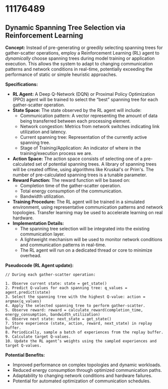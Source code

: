 # 11176489

## Dynamic Spanning Tree Selection via Reinforcement Learning

**Concept:** Instead of pre-generating or greedily selecting spanning trees for gather-scatter operations, employ a Reinforcement Learning (RL) agent to *dynamically* choose spanning trees during model training or application execution. This allows the system to adapt to changing communication patterns and network conditions in real-time, potentially exceeding the performance of static or simple heuristic approaches.

**Specifications:**

*   **RL Agent:** A Deep Q-Network (DQN) or Proximal Policy Optimization (PPO) agent will be trained to select the “best” spanning tree for each gather-scatter operation.
*   **State Space:** The state observed by the RL agent will include:
    *   Communication pattern: A vector representing the amount of data being transferred between each processing element.
    *   Network congestion: Metrics from network switches indicating link utilization and latency.
    *   Current spanning tree: Representation of the currently active spanning tree.
    *   Stage of Training/Application: An indicator of where in the training/execution process we are.
*   **Action Space:** The action space consists of selecting one of a pre-calculated set of potential spanning trees.  A library of spanning trees will be created offline, using algorithms like Kruskal's or Prim's.  The number of pre-calculated spanning trees is a tunable parameter.
*   **Reward Function:** The reward function will be based on:
    *   Completion time of the gather-scatter operation.
    *   Total energy consumption of the communication.
    *   Bandwidth utilization.
*   **Training Procedure:** The RL agent will be trained in a simulated environment, using representative communication patterns and network topologies. Transfer learning may be used to accelerate learning on real hardware.
*   **Implementation Details:**
    *   The spanning tree selection will be integrated into the existing communication layer.
    *   A lightweight mechanism will be used to monitor network conditions and communication patterns in real-time.
    *   The RL agent will run on a dedicated thread or core to minimize overhead.

**Pseudocode (RL Agent update):**

```
// During each gather-scatter operation:

1. Observe current state: state = get_state()
2. Predict Q-values for each spanning tree: q_values = agent.predict(state)
3. Select the spanning tree with the highest Q-value: action = argmax(q_values)
4. Apply the selected spanning tree to perform gather-scatter.
5. Observe reward: reward = calculate_reward(completion_time, energy_consumption, bandwidth_utilization)
6. Observe next state: next_state = get_state()
7. Store experience (state, action, reward, next_state) in replay buffer.
8. Periodically, sample a batch of experiences from the replay buffer.
9. Calculate target Q-values.
10. Update the RL agent’s weights using the sampled experiences and target Q-values.

```

**Potential Benefits:**

*   Improved performance on complex topologies and dynamic workloads.
*   Reduced energy consumption through optimized communication paths.
*   Adaptability to changing network conditions and hardware failures.
*   Potential for automated optimization of communication schedules.